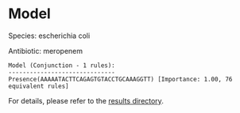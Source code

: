 
# Model

Species: escherichia coli

Antibiotic: meropenem

```
Model (Conjunction - 1 rules):
------------------------------
Presence(AAAAATACTTCAGAGTGTACCTGCAAAGGTT) [Importance: 1.00, 76 equivalent rules]

```

For details, please refer to the [results directory](../../../../../results/scm_b/escherichia+coli/meropenem/repeat_4/).

